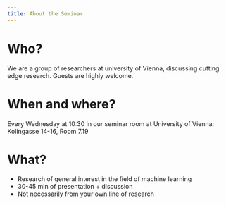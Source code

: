 ```yaml
---
title: About the Seminar
---
```


<div class="my-6">
<h1 class="text-2xl mt-3 font-bold text-gray-800">Who?</h1>
We are a group of researchers at university of Vienna, discussing cutting edge research. Guests are highly welcome.
</div>

<div class="my-6">
<h1 class="text-2xl mt-3 font-bold text-gray-800">When and where?</h1>
Every Wednesday at 10:30 in our seminar room at University of Vienna: Kolingasse 14-16, Room 7.19
</div>

<div class="my-6">
<h1 class="text-2xl mt-3 font-bold text-gray-800">What?</h1>
<ul>
<li>Research of general interest in the field of machine learning</li>
<li>30-45 min of presentation + discussion</li>
<li>Not necessarily from your own line of research</li>
</ul>
</div>
